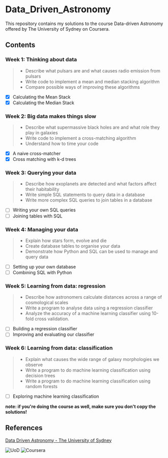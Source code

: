 # Data_Driven_Astronomy
This repository contains my solutions to the course Data-driven Astronomy offered by The University of Sydney on Coursera.

## Contents
### Week 1: Thinking about data
> * Describe what pulsars are and what causes radio emission from pulsars
> * Write code to implement a mean and median stacking algorithm
> * Compare possible ways of improving these algorithms
- [x] Calculating the Mean Stack
- [x] Calculating the Median Stack
### Week 2: Big data makes things slow
> * Describe what supermassive black holes are and what role they play in galaxies
> * Write code to implement a cross-matching algorithm
> * Understand how to time your code
- [x] A naive cross-matcher
- [x] Cross matching with k-d trees
### Week 3: Querying your data
> * Describe how exoplanets are detected and what factors affect their habitability
> * Write simple SQL statements to query data in a database
> * Write more complex SQL queries to join tables in a database
- [ ] Writing your own SQL queries
- [ ] Joining tables with SQL
### Week 4: Managing your data
> * Explain how stars form, evolve and die
> * Create database tables to organise your data
> * Demonstrate how Python and SQL can be used to manage and query data
- [ ] Setting up your own database
- [ ] Combining SQL with Python
### Week 5: Learning from data: regression
> * Describe how astronomers calculate distances across a range of cosmological scales
> * Write a program to analyse data using a regression classifier
> * Analyze the accuracy of a machine learning classifier using 10-fold cross validation.
- [ ] Building a regression classifier
- [ ] Improving and evaluating our classifier
### Week 6: Learning from data: classification
> * Explain what causes the wide range of galaxy morphologies we observe
> * Write a program to do machine learning classification using decision trees
> * Write a program to do machine learning classification using random forests
- [ ] Exploring machine learning classification

**note: if you're doing the course as well, make sure you don't copy the solutions!**

## References
[Data Driven Astronomy - The University of Sydney](https://www.coursera.org/learn/data-driven-astronomy)

![UoD](https://d1yjjnpx0p53s8.cloudfront.net/styles/logo-thumbnail/s3/042014/university_of_sydney_-_2_0.png?itok=oxqD6bPa)
![Coursera](https://d3njjcbhbojbot.cloudfront.net/web/images/favicons/apple-touch-icon-144x144.png)
